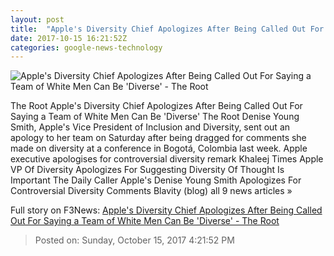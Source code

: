 ```yaml
---
layout: post
title:  "Apple's Diversity Chief Apologizes After Being Called Out For Saying a Team of White Men Can Be 'Diverse' - The Root"
date: 2017-10-15 16:21:52Z
categories: google-news-technology
---
```


![Apple's Diversity Chief Apologizes After Being Called Out For Saying a Team of White Men Can Be 'Diverse' - The Root](https://i.kinja-img.com/gawker-media/image/upload/s--7YnKYmDX--/c_fill,fl_progressive,g_center,h_450,q_80,w_800/yc4yfode4oclaitbonug.jpg)

The Root Apple's Diversity Chief Apologizes After Being Called Out For Saying a Team of White Men Can Be 'Diverse' The Root Denise Young Smith, Apple's Vice President of Inclusion and Diversity, sent out an apology to her team on Saturday after being dragged for comments she made on diversity at a conference in Bogotá, Colombia last week. Apple executive apologises for controversial diversity remark Khaleej Times Apple VP Of Diversity Apologizes For Suggesting Diversity Of Thought Is Important The Daily Caller Apple's Denise Young Smith Apologizes For Controversial Diversity Comments Blavity (blog) all 9 news articles »


Full story on F3News: [Apple's Diversity Chief Apologizes After Being Called Out For Saying a Team of White Men Can Be 'Diverse' - The Root](http://www.f3nws.com/n/QmNNBB)

> Posted on: Sunday, October 15, 2017 4:21:52 PM

